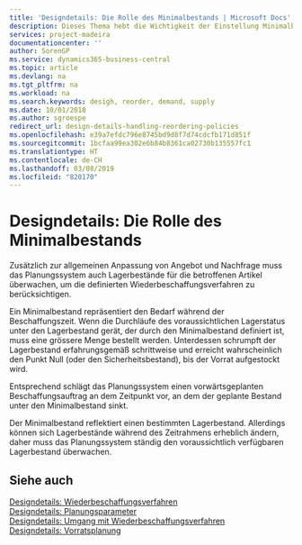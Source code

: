 ```yaml
---
title: 'Designdetails: Die Rolle des Minimalbestands | Microsoft Docs'
description: Dieses Thema hebt die Wichtigkeit der Einstellung Minimalbed hervor, damit Sie wissen, wann Sie den Bestand erneuern müssen.
services: project-madeira
documentationcenter: ''
author: SorenGP
ms.service: dynamics365-business-central
ms.topic: article
ms.devlang: na
ms.tgt_pltfrm: na
ms.workload: na
ms.search.keywords: desigh, reorder, demand, supply
ms.date: 10/01/2018
ms.author: sgroespe
redirect_url: design-details-handling-reordering-policies
ms.openlocfilehash: e39a7efdc796e8745bd9d8f7d74cdcfb171d851f
ms.sourcegitcommit: 1bcfaa99ea302e6b84b8361ca02730b135557fc1
ms.translationtype: HT
ms.contentlocale: de-CH
ms.lasthandoff: 03/08/2019
ms.locfileid: "820170"
---
```

# <a name="design-details-the-role-of-the-reorder-point"></a>Designdetails: Die Rolle des Minimalbestands
Zusätzlich zur allgemeinen Anpassung von Angebot und Nachfrage muss das Planungssystem auch Lagerbestände für die betroffenen Artikel überwachen, um die definierten Wiederbeschaffungsverfahren zu berücksichtigen.  

Ein Minimalbestand repräsentiert den Bedarf während der Beschaffungszeit. Wenn die Durchläufe des voraussichtlichen Lagerstatus unter den Lagerbestand gerät, der durch den Minimalbestand definiert ist, muss eine grössere Menge bestellt werden. Unterdessen schrumpft der Lagerbestand erfahrungsgemäß schrittweise und erreicht wahrscheinlich den Punkt Null (oder den Sicherheitsbestand), bis der Vorrat aufgestockt wird.  

Entsprechend schlägt das Planungssystem einen vorwärtsgeplanten Beschaffungsauftrag an dem Zeitpunkt vor, an dem der geplante Bestand unter den Minimalbestand sinkt.  

Der Minimalbestand reflektiert einen bestimmten Lagerbestand. Allerdings können sich Lagerbestände während des Zeitrahmens erheblich ändern, daher muss das Planungssystem ständig den voraussichtlich verfügbaren Lagerbestand überwachen.  

## <a name="see-also"></a>Siehe auch  
[Designdetails: Wiederbeschaffungsverfahren](design-details-reordering-policies.md)   
[Designdetails: Planungsparameter](design-details-planning-parameters.md)   
[Designdetails: Umgang mit Wiederbeschaffungsverfahren](design-details-handling-reordering-policies.md)   
[Designdetails: Vorratsplanung](design-details-supply-planning.md)
